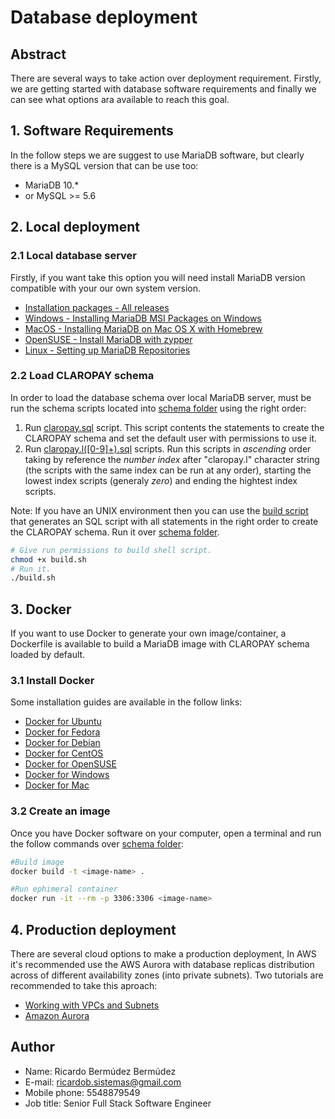 # Database deployment

## Abstract

There are several ways to take action over deployment requirement. Firstly, we are getting started with database software requirements and finally we can see what options ara available to reach this goal. 

## 1. Software Requirements

In the follow steps we are suggest to use MariaDB software, but clearly there is a MySQL version that can be use too:

 - MariaDB 10.*
 - or MySQL >= 5.6

## 2. Local deployment

### 2.1 Local database server

Firstly, if you want take this option you will need install MariaDB version compatible with your our own system version.

 - [Installation packages - All releases](https://downloads.mariadb.org/mariadb/+releases/)
 - [Windows - Installing MariaDB MSI Packages on Windows](https://mariadb.com/kb/en/installing-mariadb-msi-packages-on-windows/)
 - [MacOS - Installing MariaDB on Mac OS X with Homebrew](https://mariadb.com/resources/blog/installing-mariadb-10-1-16-on-mac-os-x-with-homebrew/)
 - [OpenSUSE - Install MariaDB with zypper](https://mariadb.com/kb/en/installing-mariadb-with-zypper/)
 - [Linux - Setting up MariaDB Repositories](https://downloads.mariadb.org/mariadb/repositories/#distro=Fedora&distro_release=fedora31-amd64--fedora31&mirror=digitalocean-sgp&version=10.4)

### 2.2 Load CLAROPAY schema

In order to load the database schema over local MariaDB server, must be run the schema scripts located into [schema folder](./../../code/schema/) using the right order:

  1. Run [claropay.sql](./../../code/schema/claropay.sql) script. This script contents the statements to create the CLAROPAY schema and set the default user with permissions to use it.
  2. Run [claropay.l(\[0-9\]+).sql](./../../code/schema/) scripts. Run this scripts in _ascending_ order taking by reference the _number index_ after "claropay.l" character string (the scripts with the same index can be run at any order), starting the lowest index scripts (generaly _zero_) and ending the hightest index scripts.

Note: If you have an UNIX environment then you can use the [build script](./../../code/schema/build.sh) that generates an SQL script with all statements in the right order to create the CLAROPAY schema. Run it over [schema folder](./../../code/schema/).

```bash
# Give run permissions to build shell script.
chmod +x build.sh
# Run it.
./build.sh
```

## 3. Docker

If you want to use Docker to generate your own image/container, a Dockerfile is available to build a MariaDB image with CLAROPAY schema loaded by default. 

### 3.1 Install Docker

Some installation guides are available in the follow links:
 - [Docker for Ubuntu](https://docs.docker.com/install/linux/docker-ce/ubuntu/)
 - [Docker for Fedora](https://docs.docker.com/install/linux/docker-ce/fedora/)
 - [Docker for Debian](https://docs.docker.com/install/linux/docker-ce/debian/)
 - [Docker for CentOS](https://docs.docker.com/install/linux/docker-ce/centos/)
 - [Docker for OpenSUSE](https://en.opensuse.org/SDB:Docker)
 - [Docker for Windows](https://docs.docker.com/docker-for-windows/install/)
 - [Docker for Mac](https://docs.docker.com/docker-for-mac/install/)

### 3.2 Create an image

Once you have Docker software on your computer, open a terminal and run the follow commands over [schema folder](./../../code/schema/):

```bash
#Build image
docker build -t <image-name> .

#Run ephimeral container
docker run -it --rm -p 3306:3306 <image-name>
```

## 4. Production deployment

There are several cloud options to make a production deployment, In AWS it's recommended use the AWS Aurora with database replicas distribution across of different availability zones (into private subnets). Two tutorials are recommended to take this aproach:

 - [Working with VPCs and Subnets](https://docs.aws.amazon.com/vpc/latest/userguide/working-with-vpcs.html)
 - [Amazon Aurora](https://docs.aws.amazon.com/AmazonRDS/latest/AuroraUserGuide/Aurora.AuroraMySQL.html)

## Author

 - Name: Ricardo Bermúdez Bermúdez
 - E-mail:       ricardob.sistemas@gmail.com
 - Mobile phone: 5548879549
 - Job title:    Senior Full Stack Software Engineer
